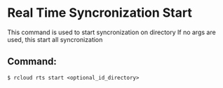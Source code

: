 # Real Time Syncronization Start
This command is used to start syncronization on directory
If no args are used, this start all syncronization

## Command:
`$ rcloud rts start <optional_id_directory>`
